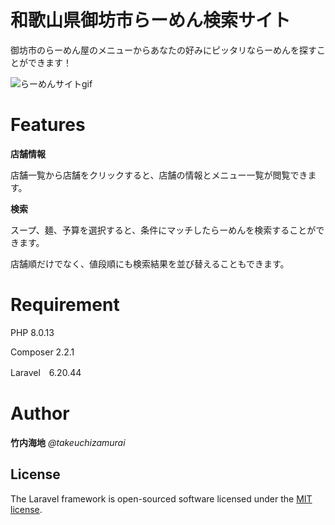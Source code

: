 # 和歌山県御坊市らーめん検索サイト

御坊市のらーめん屋のメニューからあなたの好みにピッタリならーめんを探すことができます！

![らーめんサイトgif](https://user-images.githubusercontent.com/95925019/158008738-74e02c71-6b65-43f8-8153-56f34fb94122.gif)

# Features

**店舗情報**

店舗一覧から店舗をクリックすると、店舗の情報とメニュー一覧が閲覧できます。

**検索**

スープ、麺、予算を選択すると、条件にマッチしたらーめんを検索することができます。

店舗順だけでなく、値段順にも検索結果を並び替えることもできます。

# Requirement

PHP 8.0.13

Composer 2.2.1

Laravel　6.20.44


# Author

**竹内海地**
*@takeuchizamurai*

## License

The Laravel framework is open-sourced software licensed under the [MIT license](https://opensource.org/licenses/MIT).
